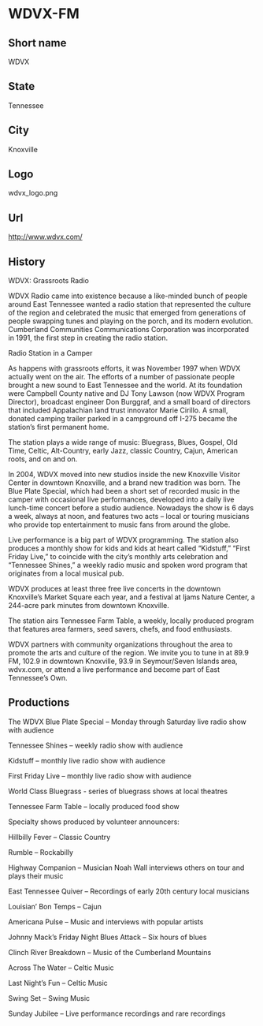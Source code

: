 # WDVX-FM

## Short name

WDVX

## State

Tennessee

## City

Knoxville

## Logo

wdvx_logo.png

## Url

http://www.wdvx.com/

## History

WDVX:  Grassroots Radio

WDVX Radio came into existence because a
like-minded bunch of people around East Tennessee wanted a radio station that
represented the culture of the region and celebrated the music that emerged from
generations of people swapping tunes and playing on the porch, and its modern
evolution.  Cumberland Communities Communications Corporation was incorporated
in 1991, the first step in creating the radio station.  

Radio Station in a Camper


As happens with grassroots efforts, it was November 1997 when WDVX actually
went on the air.  The efforts of a number of passionate people brought a new sound
to East Tennessee and the world.  At its foundation were Campbell County native
and DJ Tony Lawson (now WDVX Program Director), broadcast engineer Don Burggraf,
and a small board of directors that included Appalachian land trust innovator
Marie Cirillo. A small, donated camping trailer parked in a campground off I-275
became the station’s first permanent home.  

The station plays a wide range of
music:  Bluegrass, Blues, Gospel, Old Time, Celtic, Alt-Country, early Jazz, classic
Country, Cajun, American roots, and on and on. 

In 2004, WDVX moved into new
studios inside the new Knoxville Visitor Center in downtown Knoxville, and a brand
new tradition was born.   The Blue Plate Special, which had been a short set of
recorded music in the camper with occasional live performances, developed into
a daily live lunch-time concert before a studio audience.  Nowadays the show is
6 days a week, always at noon, and features two acts – local or touring musicians
who provide top entertainment to music fans from around the globe. 

Live performance
is a big part of WDVX programming.  The station also produces a monthly show for
kids and kids at heart called “Kidstuff,” “First Friday Live,” to coincide with
the city’s monthly arts celebration and “Tennessee Shines,” a weekly radio music
and spoken word program that originates from a local musical pub.  

WDVX produces
at least three free live concerts in the downtown Knoxville’s Market Square each
year, and a festival at Ijams Nature Center, a 244-acre park minutes from downtown
Knoxville.  

The station airs Tennessee Farm Table, a weekly, locally produced
program that features area farmers, seed savers, chefs, and food enthusiasts.

WDVX partners with community organizations throughout the area to promote
the arts and culture of the region.  We invite you to tune in at 89.9 FM, 102.9
in downtown Knoxville, 93.9 in Seymour/Seven Islands area, wdvx.com, or attend
a live performance and become part of East Tennessee’s Own. 


## Productions

The WDVX Blue Plate Special – Monday through Saturday live radio
show with audience

Tennessee Shines – weekly radio show with audience

Kidstuff
– monthly live radio show with audience

First Friday Live – monthly live radio
show with audience

World Class Bluegrass  - series of bluegrass shows at local
theatres

Tennessee Farm Table – locally produced food show

Specialty shows produced
by volunteer announcers:

Hillbilly Fever – Classic Country

Rumble – Rockabilly

Highway Companion – Musician Noah Wall interviews others on tour and plays their music

East Tennessee Quiver – Recordings of early 20th century local musicians

Louisian’ Bon Temps – Cajun

Americana Pulse – Music and interviews with popular artists

Johnny
Mack’s Friday Night Blues Attack – Six hours of blues

Clinch River Breakdown
– Music of the Cumberland Mountains

Across The Water – Celtic Music 

Last Night’s
Fun – Celtic Music 

Swing Set – Swing Music

Sunday Jubilee – Live performance
recordings and rare recordings 

